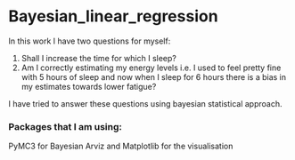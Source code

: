 # Bayesian_linear_regression

In this work I have two questions for myself:

1. Shall I increase the time for which I sleep?
2. Am I correctly estimating my energy levels i.e. I used to feel pretty fine with 5 hours of sleep and now when I sleep for 6 hours there is a bias in my estimates towards lower fatigue?

I have tried to answer these questions using bayesian statistical approach.


### Packages that I am using:

PyMC3 for Bayesian
Arviz and Matplotlib for the visualisation

